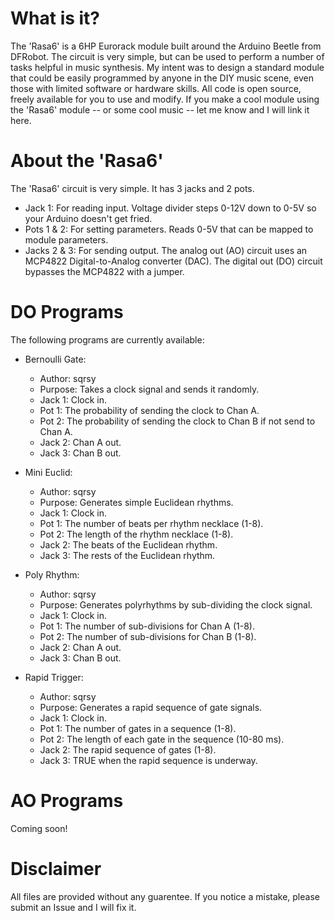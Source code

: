 # What is it?

The 'Rasa6' is a 6HP Eurorack module built around the Arduino Beetle from DFRobot. The circuit is very simple, but can be used to perform a number of tasks helpful in music synthesis. My intent was to design a standard module that could be easily programmed by anyone in the DIY music scene, even those with limited software or hardware skills. All code is open source, freely available for you to use and modify. If you make a cool module using the 'Rasa6' module -- or some cool music -- let me know and I will link it here.

# About the 'Rasa6'

The 'Rasa6' circuit is very simple. It has 3 jacks and 2 pots.
* Jack 1: For reading input. Voltage divider steps 0-12V down to 0-5V so your Arduino doesn't get fried.
* Pots 1 & 2: For setting parameters. Reads 0-5V that can be mapped to module parameters.
* Jacks 2 & 3: For sending output. The analog out (AO) circuit uses an MCP4822 Digital-to-Analog converter (DAC). The digital out (DO) circuit bypasses the MCP4822 with a jumper.

# DO Programs

The following programs are currently available:

* Bernoulli Gate:
	* Author: sqrsy
	* Purpose: Takes a clock signal and sends it randomly.
	* Jack 1: Clock in.
	* Pot 1: The probability of sending the clock to Chan A.
	* Pot 2: The probability of sending the clock to Chan B if not send to Chan A.
	* Jack 2: Chan A out.
	* Jack 3: Chan B out.

* Mini Euclid:
	* Author: sqrsy
	* Purpose: Generates simple Euclidean rhythms.
	* Jack 1: Clock in.
	* Pot 1: The number of beats per rhythm necklace (1-8).
	* Pot 2: The length of the rhythm necklace (1-8).
	* Jack 2: The beats of the Euclidean rhythm.
	* Jack 3: The rests of the Euclidean rhythm.

* Poly Rhythm:
	* Author: sqrsy
	* Purpose: Generates polyrhythms by sub-dividing the clock signal.
	* Jack 1: Clock in.
	* Pot 1: The number of sub-divisions for Chan A (1-8).
	* Pot 2: The number of sub-divisions for Chan B (1-8).
	* Jack 2: Chan A out.
	* Jack 3: Chan B out.

* Rapid Trigger:
	* Author: sqrsy
	* Purpose: Generates a rapid sequence of gate signals.
	* Jack 1: Clock in.
	* Pot 1: The number of gates in a sequence (1-8).
	* Pot 2: The length of each gate in the sequence (10-80 ms).
	* Jack 2: The rapid sequence of gates (1-8).
	* Jack 3: TRUE when the rapid sequence is underway.

# AO Programs

Coming soon!

# Disclaimer

All files are provided without any guarentee. If you notice a mistake, please submit an Issue and I will fix it.